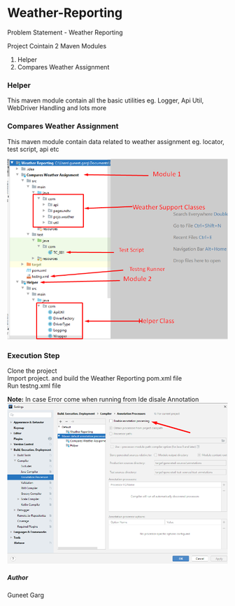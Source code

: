 # Weather-Reporting
Problem Statement - Weather Reporting

Project Cointain 2 Maven Modules
1. Helper
2. Compares Weather Assignment

### Helper
This maven module contain all the basic utilities eg. Logger, Api Util, WebDriver Handling and lots more

### Compares Weather Assignment
This maven module contain data related to weather assignment eg. locator, test script, api etc

![Alt text](Docs/ProjectDetail.png?raw=true "Title")


### Execution Step
Clone the project <br />
Import project. and build the Weather Reporting pom.xml file <br />
Run testng.xml file<br />

**Note:** In case Error come when running from Ide disale Annotation
![Alt text](Docs/AnnotationError.png?raw=true "Title")

##### Author
Guneet Garg
